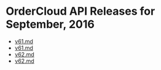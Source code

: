 # OrderCloud API Releases for September, 2016

- [v61.md](/v61.md)
- [v61.md](/v61.md)
- [v62.md](/v62.md)
- [v62.md](/v62.md)